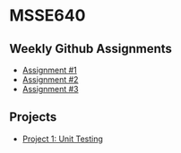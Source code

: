 # MSSE640
## Weekly Github Assignments
* [Assignment #1](./Assignment1Martinez.md)
* [Assignment #2](./Assignment2Martinez.md)
* [Assignment #3](./Assignment3Martinez.md)

## Projects
* [Project 1: Unit Testing](./Project_1)
